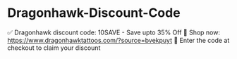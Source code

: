 # Dragonhawk-Discount-Code
✅ Dragonhawk discount code: 10SAVE - Save upto 35% Off 🛒 Shop now: https://www.dragonhawktattoos.com/?source=bvekpuyt 💬 Enter the code at checkout to claim your discount
